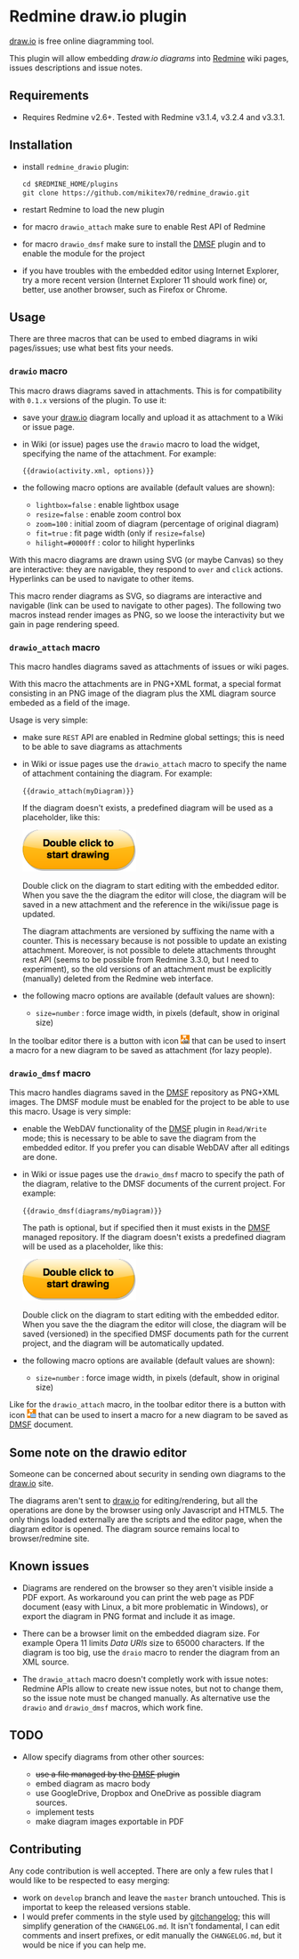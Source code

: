 # Redmine draw.io plugin

[draw.io] is free online diagramming tool.

This plugin will allow embedding *draw.io diagrams* into [Redmine](http://www.redmine.org/) wiki pages, issues descriptions and issue notes.

## Requirements

- Requires Redmine v2.6+. Tested with Redmine v3.1.4, v3.2.4 and v3.3.1.

## Installation

- install `redmine_drawio` plugin:

  ```
  cd $REDMINE_HOME/plugins
  git clone https://github.com/mikitex70/redmine_drawio.git
  ```
- restart Redmine to load the new plugin
- for macro ``drawio_attach`` make sure to enable Rest API of Redmine
- for macro ``drawio_dmsf`` make sure to install the [DMSF] plugin and to enable the module for the project
- if you have troubles with the embedded editor using Internet Explorer, try a more recent version (Internet Explorer 11 should work fine) or, better, use another browser, such as Firefox or Chrome.

## Usage

There are three macros that can be used to embed diagrams in wiki pages/issues; use what best fits your needs.

### `drawio` macro
This macro draws diagrams saved in attachments. This is for compatibility with `0.1.x` versions of the plugin. To use it:

- save your [draw.io] diagram locally and upload it as attachment to a Wiki or issue page.
- in Wiki (or issue) pages use the `drawio` macro to load the widget, specifying the name of the attachment. For example:

  ```
  {{drawio(activity.xml, options)}}
  ```
- the following macro options are available (default values are shown):
  - ``lightbox=false`` : enable lightbox usage
  - ``resize=false`` : enable zoom control box
  - ``zoom=100`` : initial zoom of diagram (percentage of original diagram)
  - ``fit=true`` : fit page width (only if ``resize=false``)
  - ``hilight=#0000ff`` : color to hilight hyperlinks
  
With this macro diagrams are drawn using SVG (or maybe Canvas) so they are interactive: they are navigable,
they respond to ``over`` and ``click`` actions. Hyperlinks can be used to navigate to other items.

This macro render diagrams as SVG, so diagrams are interactive and navigable (link can be used to navigate to other pages). The following two macros instead render images as PNG, so we loose the interactivity but we gain in page rendering speed.

### `drawio_attach` macro
This macro handles diagrams saved as attachments of issues or wiki pages. 

With this macro the attachments are in PNG+XML format, a special format consisting in an PNG image of the diagram plus the XML diagram source embeded as a field of the image.

Usage is very simple:

- make sure ``REST`` API are enabled in Redmine global settings; this is need to be able to save diagrams as attachments
- in Wiki or issue pages use the `drawio_attach` macro to specify the name of attachment containing the diagram. For example:

  ``{{drawio_attach(myDiagram)}}``

  If the diagram doesn't exists, a predefined diagram will be used as a placeholder, like this:

  ![Diagram placeholder][diagramPlaceholder]

  Double click on the diagram to start editing with the embedded editor. When you save the the diagram the editor will close, the diagram will be saved in a new attachment and the reference in the wiki/issue page is updated.

  The diagram attachments are versioned by suffixing the name with a counter. This is necessary because is not possible to update an existing attachment. Moreover, is not possible to delete attachments throught rest API (seems to be possible from Redmine 3.3.0, but I need to experiment), so the old versions of an attachment must be explicitly (manually) deleted from the Redmine web interface.

- the following macro options are available (default values are shown):
  - ``size=number`` : force image width, in pixels (default, show in original size)

In the toolbar editor there is a button with icon ![drawio_attach icon](assets/images/jstb_drawio_attach.png) that can be used to insert a macro for a new diagram to be saved as attachment (for lazy people).

### `drawio_dmsf` macro
This macro handles diagrams saved in the [DMSF] repository as PNG+XML images. The DMSF module must be enabled for the project to be able to use this macro.
Usage is very simple:

- enable the WebDAV functionality of the [DMSF] plugin in ``Read/Write`` mode; this is necessary to be able to save the diagram from the embedded editor. If you prefer you can disable WebDAV after all editings are done.
- in Wiki or issue pages use the `drawio_dmsf` macro to specify the path of the diagram, relative to the DMSF documents of the current project. For example:

  ``{{drawio_dmsf(diagrams/myDiagram)}}``

  The path is optional, but if specified then it must exists in the [DMSF] managed repository. If the diagram doesn't exists a predefined diagram will be used as a placeholder, like this:

  ![Diagram placeholder][diagramPlaceholder]

  Double click on the diagram to start editing with the embedded editor. When you save the the diagram the editor will close, the diagram will be saved (versioned) in the specified DMSF documents path for the current project, and the diagram will be automatically updated.

- the following macro options are available (default values are shown):
  - ``size=number`` : force image width, in pixels (default, show in original size)

Like for the ``drawio_attach`` macro, in the toolbar editor there is a button with icon ![drawio_attach icon](assets/images/jstb_drawio_dmsf.png) that can be used to insert a macro for a new diagram to be saved as [DMSF] document.

## Some note on the drawio editor
Someone can be concerned about security in sending own diagrams to the [draw.io] site.

The diagrams aren't sent to [draw.io] for editing/rendering, but all the operations are done by the browser using only Javascript and HTML5. The only things loaded externally are the scripts and the editor page, when the diagram editor is opened. The diagram source remains local to browser/redmine site.

## Known issues

- Diagrams are rendered on the browser so they aren't visible inside a PDF export. As workaround you can print the web page as PDF document (easy with Linux, a bit more problematic in Windows), or export the diagram in PNG format and include it as image.

- There can be a browser limit on the embedded diagram size. For example Opera 11 limits _Data URIs_ size to 65000 characters. If the diagram is too big, use the ``draio`` macro to render the diagram from an XML source.

- The ``drawio_attach`` macro doesn't completly work with issue notes: Redmine APIs allow to create new issue notes, but not to change them, so the issue note must be changed manually. As alternative use the ``drawio`` and ``drawio_dmsf`` macros, which work fine.

## TODO

- Allow specify diagrams from other other sources:

  - ~~use a file managed by the [DMSF] plugin~~
  - embed diagram as macro body
  - use GoogleDrive, Dropbox and OneDrive as possible diagram sources.
  - implement tests
  - make diagram images exportable in PDF

## Contributing

Any code contribution is well accepted. There are only a few rules that I would like to be respected to easy merging:

- work on ``develop`` branch and leave the ``master`` branch untouched. This is importat to keep the released versions stable.
- I would prefer comments in the style used by [gitchangelog](https://github.com/vaab/gitchangelog); this will simplify  generation of the ``CHANGELOG.md``.
  It isn't fondamental, I can edit comments and insert prefixes, or edit manually the ``CHANGELOG.md``, but it would be nice if you can help me.


[draw.io]: https://www.draw.io
[diagramPlaceholder]: spec/defaultImage.png "Placeholder for missing diagrams"
[DMSF]: https://github.com/danmunn/redmine_dmsf
